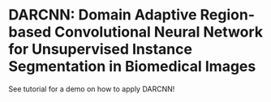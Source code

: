 # DARCNN: Domain Adaptive Region-based Convolutional Neural Network for Unsupervised Instance Segmentation in Biomedical Images

See tutorial for a demo on how to apply DARCNN!
